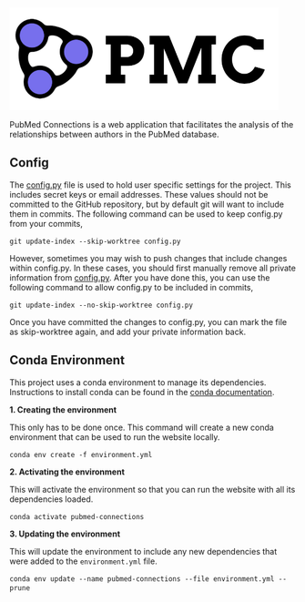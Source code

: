 <img src="/app/static/logo-with-name.png" height=180 />

PubMed Connections is a web application that facilitates
the analysis of the relationships between authors in the
PubMed database.

## Config

The [config.py](config.py) file is used to hold user
specific settings for the project. This includes
secret keys or email addresses. These values should
not be committed to the GitHub repository, but by
default git will want to include them in commits.
The following command can be used to keep
config.py from your commits,

```shell
git update-index --skip-worktree config.py
```

However, sometimes you may wish to push changes
that include changes within config.py. In these
cases, you should first manually remove all private
information from [config.py](config.py). After you
have done this, you can use the following command
to allow config.py to be included in commits,

```shell
git update-index --no-skip-worktree config.py
```

Once you have committed the changes to config.py,
you can mark the file as skip-worktree again, and
add your private information back.


## Conda Environment

This project uses a conda environment to manage its
dependencies. Instructions to install conda can be
found in the
[conda documentation](https://docs.conda.io/projects/conda/en/latest/user-guide/install/index.html).

**1. Creating the environment**

This only has to be done once. This command will
create a new conda environment that can be used
to run the website locally.
```shell
conda env create -f environment.yml
```

**2. Activating the environment**

This will activate the environment so that you
can run the website with all its dependencies
loaded.
```shell
conda activate pubmed-connections
```

**3. Updating the environment**

This will update the environment to include any
new dependencies that were added to the
`environment.yml` file.
```shell
conda env update --name pubmed-connections --file environment.yml --prune
```
